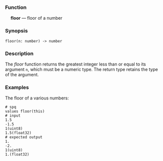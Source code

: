 ### Function

&emsp; **floor** &mdash; floor of a number

### Synopsis

```
floor(n: number) -> number
```

### Description

The _floor_ function returns the greatest integer less than or equal to its argument `n`,
which must be a numeric type.  The return type retains the type of the argument.

### Examples

The floor of a various numbers:
```mdtest-spq
# spq
values floor(this)
# input
1.5
-1.5
1(uint8)
1.5(float32)
# expected output
1.
-2.
1(uint8)
1.(float32)
```
